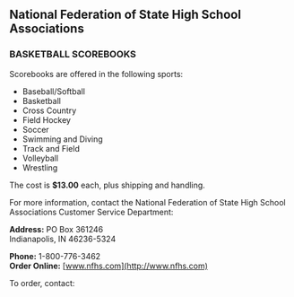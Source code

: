 <!-- Section: Basketball Scorebooks -->

## National Federation of State High School Associations

### BASKETBALL SCOREBOOKS

Scorebooks are offered in the following sports:

- Baseball/Softball
- Basketball
- Cross Country
- Field Hockey
- Soccer
- Swimming and Diving
- Track and Field
- Volleyball
- Wrestling

The cost is **$13.00** each, plus shipping and handling.

For more information, contact the National Federation of State High School Associations Customer Service Department:

**Address:**
PO Box 361246  
Indianapolis, IN 46236-5324

**Phone:** 1-800-776-3462  
**Order Online:** [www.nfhs.com](http://www.nfhs.com)

To order, contact:
